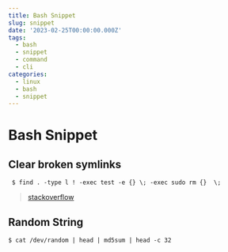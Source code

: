 ```yaml
---
title: Bash Snippet
slug: snippet
date: '2023-02-25T00:00:00.000Z'
tags:
  - bash
  - snippet
  - command
  - cli
categories:
  - linux
  - bash
  - snippet
---
```


# Bash Snippet

## Clear broken symlinks

```
 $ find . -type l ! -exec test -e {} \; -exec sudo rm {}  \;
```

> [stackoverflow](https://unix.stackexchange.com/questions/34248/how-can-i-find-broken-symlinks)

## Random String

```
$ cat /dev/random | head | md5sum | head -c 32
```
